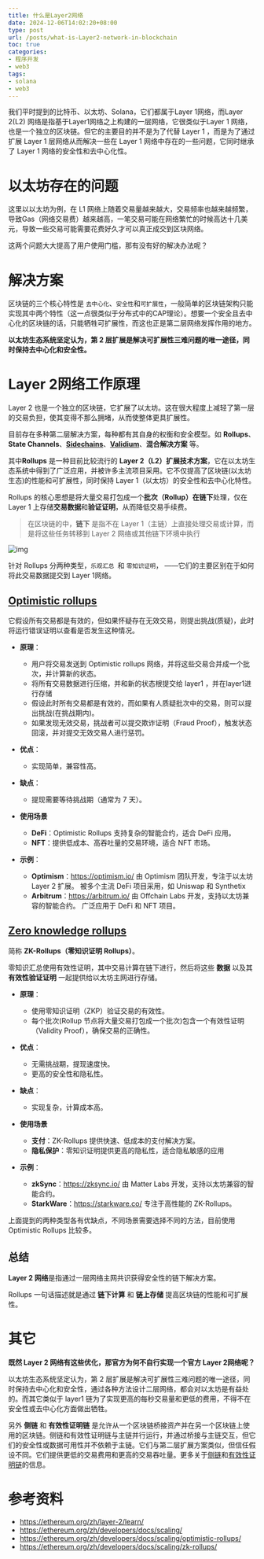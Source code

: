 ```yaml
---
title: 什么是Layer2网络
date: 2024-12-06T14:02:20+08:00
type: post
url: /posts/what-is-Layer2-network-in-blockchain
toc: true
categories:
- 程序开发
- web3
tags:
- solana
- web3
---
```




我们平时提到的比特币、以太坊、Solana，它们都属于Layer 1网络，而Layer 2(L2) 网络是指基于Layer1网络之上构建的一层网络，它很类似于Layer 1 网络，也是一个独立的区块链。但它的主要目的并不是为了代替 Layer 1 ，而是为了通过扩展 Layer 1 层网络从而解决一些在 Layer 1 网络中存在的一些问题，它同时继承了 Layer 1 网络的安全性和去中心化性。

# 以太坊存在的问题

这里以以太坊为例，在 L1 网络上随着交易量越来越大，交易频率也越来越频繁，导致Gas（网络交易费）越来越高，一笔交易可能在网络繁忙的时候高达十几美元，导致一些交易可能需要花费好久才可以真正成交到区块网络。

这两个问题大大提高了用户使用门槛，那有没有好的解决办法呢？

# 解决方案

区块链的三个核心特性是 `去中心化`、`安全性`和`可扩展性`，一般简单的区块链架构只能实现其中两个特性（这一点很类似于分布式中的CAP理论）。想要一个安全且去中心化的区块链的话，只能牺牲可扩展性，而这也正是第二层网络发挥作用的地方。

**以太坊生态系统坚定认为，第 2 层扩展是解决可扩展性三难问题的唯一途径，同时保持去中心化和安全性。**

# Layer 2网络工作原理

Layer 2 也是一个独立的区块链，它扩展了以太坊。这在很大程度上减轻了第一层的交易负担，使其变得不那么拥堵，从而使整体更具扩展性。

目前存在多种第二层解决方案，每种都有其自身的权衡和安全模型。如 **Rollups**、**State Channels**、**[Sidechains](https://ethereum.org/zh/developers/docs/scaling/sidechains/)**、**[Validium](https://ethereum.org/zh/developers/docs/scaling/validium/)**、**混合解决方案** 等。

其中**Rollups** 是一种目前比较流行的 **Layer 2（L2）扩展技术方案**，它在以太坊生态系统中得到了广泛应用，并被许多主流项目采用。它不仅提高了区块链(以太坊生态)的性能和可扩展性，同时保持 Layer 1（以太坊）的安全性和去中心化特性。

Rollups 的核心思想是将大量交易打包成一个**批次（Rollup）**在**链下**处理，仅在 Layer 1 上存储**交易数据**和**验证证明**，从而降低交易手续费。

> 在区块链的中，**链下** 是指不在 Layer 1（主链）上直接处理交易或计算，而是将这些任务转移到 Layer 2 网络或其他链下环境中执行

![img](https://blog--static.oss-cn-shanghai.aliyuncs.com/uploads/2025/layer2-network.webp)

针对 Rollups 分两种类型，`乐观汇总 `和 `零知识证明`， ——它们的主要区别在于如何将此交易数据提交到 Layer 1网络。

## [Optimistic rollups](https://ethereum.org/developers/docs/scaling/optimistic-rollups/)

它假设所有交易都是有效的，但如果怀疑存在无效交易，则提出挑战(质疑)，此时将运行错误证明以查看是否发生这种情况。

- **原理**：

  - 用户将交易发送到 Optimistic rollups 网络，并将这些交易合并成一个批次，并计算新的状态。
  - 将所有交易数据进行压缩，并和新的状态根提交给 layer1 ，并在layer1进行存储
  - 假设此时所有交易都是有效的，而如果有人质疑批次中的交易，则可以提出挑战(在挑战期内)。
  - 如果发现无效交易，挑战者可以提交欺诈证明（Fraud Proof），触发状态回滚，并对提交无效交易人进行惩罚。

- **优点**：

  - 实现简单，兼容性高。

- **缺点**：

  - 提现需要等待挑战期（通常为 7 天）。

- **使用场景**
  - **DeFi**：Optimistic Rollups 支持复杂的智能合约，适合 DeFi 应用。
  - **NFT**：提供低成本、高吞吐量的交易环境，适合 NFT 市场。
  
- **示例**：

  - **Optimism**：https://optimism.io/ 由 Optimism 团队开发，专注于以太坊 Layer 2 扩展。 被多个主流 DeFi 项目采用，如 Uniswap 和 Synthetix
  - **Arbitrum**：https://arbitrum.io/  由 Offchain Labs 开发，支持以太坊兼容的智能合约。 广泛应用于 DeFi 和 NFT 项目。

## [Zero knowledge rollups](https://ethereum.org/developers/docs/scaling/zk-rollups/)

简称 **ZK-Rollups（零知识证明 Rollups）**。

零知识汇总使用有效性证明，其中交易计算在链下进行，然后将这些 **数据** 以及其 **有效性验证证明** 一起提供给以太坊主网进行存储。

- **原理**：
  - 使用零知识证明（ZKP）验证交易的有效性。
  - 每个批次(Rollup 节点将大量交易打包成一个批次)包含一个有效性证明（Validity Proof），确保交易的正确性。
  
- **优点**：
  - 无需挑战期，提现速度快。
  - 更高的安全性和隐私性。
  
- **缺点**：
  - 实现复杂，计算成本高。
  
- **使用场景**
  - **支付**：ZK-Rollups 提供快速、低成本的支付解决方案。
  - **隐私保护**：零知识证明提供更高的隐私性，适合隐私敏感的应用
  
- **示例**：
  - **zkSync**：https://zksync.io/ 由 Matter Labs 开发，支持以太坊兼容的智能合约。
  - **StarkWare**：https://starkware.co/ 专注于高性能的 ZK-Rollups。

上面提到的两种类型各有优缺点，不同场景需要选择不同的方法，目前使用 Optimistic Rollups 比较多。

## 总结

**Layer 2 网络**是指通过一层网络主网共识获得安全性的链下解决方案。

Rollups 一句话描述就是通过 **链下计算** 和 **链上存储** 提高区块链的性能和可扩展性。

# 其它

**既然 Layer 2 网络有这些优化，那官方为何不自行实现一个官方 Layer 2网络呢？** 

以太坊生态系统坚定认为，第 2 层扩展是解决可扩展性三难问题的唯一途径，同时保持去中心化和安全性，通过各种方法设计二层网络，都会对以太坊是有益处的。而其它类似于 layer1 链为了实现更高的每秒交易量和更低的费用，不得不在安全性或去中心化方面做出牺牲。

另外 **侧链** 和 **有效性证明链** 是允许从一个区块链桥接资产并在另一个区块链上使用的区块链。侧链和有效性证明链与主链并行运行，并通过桥接与主链交互，但它们的安全性或数据可用性并不依赖于主链。它们与第二层扩展方案类似，但信任假设不同。它们提供更低的交易费用和更高的交易吞吐量。更多关于[侧链](https://ethereum.org/zh/developers/docs/scaling/sidechains/)和[有效性证明链](https://ethereum.org/zh/developers/docs/scaling/validium/)的信息。

# 参考资料

- https://ethereum.org/zh/layer-2/learn/
- https://ethereum.org/zh/developers/docs/scaling/
- https://ethereum.org/zh/developers/docs/scaling/optimistic-rollups/
- https://ethereum.org/zh/developers/docs/scaling/zk-rollups/
